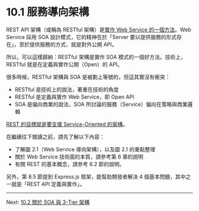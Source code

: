 # 10.1 服務導向架構

REST API 架構（或稱為 RESTful 架構）是[實作 Web Service 的一個方法][1]。Web Service 採用 SOA 設計模式，它的精神在於「Server 要以提供服務的形式存在」，至於提供服務的方式，就是對外公開 API。

[1]: http://www.ibm.com/developerworks/webservices/library/ws-restful/ "RESTful Web services: The basics"

所以，可以這樣歸納：RESTful 架構是實作 SOA 模式的一個好方法。技術上，RESTful 就是在定義與實作公開（Open）的 API。

很多時候，RESTful 架構與 SOA 是被劃上等號的，但這其實沒有衝突：

- RESTful 是技術上的說法，著重在技術的角度
- RESTful 是定義與實作 Web Service，即 Open API
- SOA 是偏向商業的說法，SOA 所討論的服務（Service）偏向在策略與商業邏輯

[REST 的目標就是要支援 Service-Oriented 的架構][2]。

[2]: http://www.zdnet.com/7-reasons-service-oriented-architecture-and-rest-are-perfect-together-7000007706/ "7 reasons service oriented architecture and REST are perfect together"

在繼續往下閱讀之前，請先了解以下內容：

- 了解圖 2.1（Web Service 導向架構），以及圖 2.1 的重點整理
- 關於 Web Service 技術面的本質，請參考第 6 章的說明
- 有關 REST 的基本概念，請參考 6.2 節的說明。

另外，第 8.5 節提到 Express.js 框架，能幫助開發者解決 4 個基本問題，其中之一就是「REST API 定義與實作」。

---

Next: [10.2 關於 SOA 與 3-Tier 架構](2-use.md)
